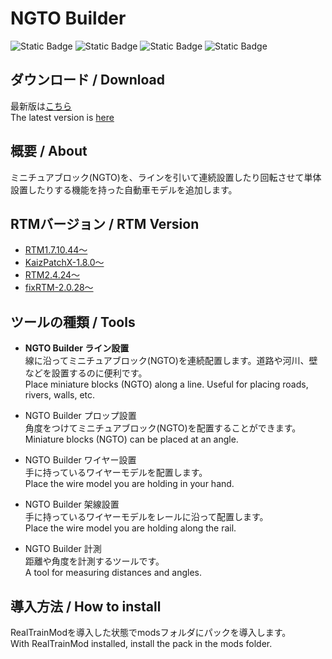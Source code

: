 # NGTO Builder
![Static Badge](https://img.shields.io/badge/RTM-1.7.10.44%EF%BD%9E-00cd00?link=https%3A%2F%2Fwww.curseforge.com%2Fminecraft%2Fmc-mods%2Frealtrainmod%2Ffiles)
![Static Badge](https://img.shields.io/badge/RTM-2.4.24%EF%BD%9E-46bcff?link=https%3A%2F%2Fwww.curseforge.com%2Fminecraft%2Fmc-mods%2Frealtrainmod)
![Static Badge](https://img.shields.io/badge/KaizPatch-1.8.0%EF%BD%9E-57b57b?link=https%3A%2F%2Fgithub.com%2FKai-Z-JP%2FKaizPatchX)
![Static Badge](https://img.shields.io/badge/fixRTM-2.0.28%EF%BD%9E-1082c3?link=https%3A%2F%2Fgithub.com%2Ffixrtm%2FfixRTM)

## ダウンロード / Download
最新版は[こちら](https://github.com/hi03s/NGTO-Builder/releases/latest)<br>
The latest version is [here](https://github.com/hi03s/NGTO-Builder/releases/latest)


## 概要 / About
ミニチュアブロック(NGTO)を、ラインを引いて連続設置したり回転させて単体設置したりする機能を持った自動車モデルを追加します。

## RTMバージョン / RTM Version
* [RTM1.7.10.44～](https://www.curseforge.com/minecraft/mc-mods/realtrainmod/files)
* [KaizPatchX-1.8.0～](https://github.com/Kai-Z-JP/KaizPatchX)
* [RTM2.4.24～](https://github.com/fixrtm/fixRTM)
* [fixRTM-2.0.28～](https://www.curseforge.com/minecraft/mc-mods/realtrainmod/files)

## ツールの種類 / Tools
* **NGTO Builder ライン設置**<br>
線に沿ってミニチュアブロック(NGTO)を連続配置します。道路や河川、壁などを設置するのに便利です。<br>
Place miniature blocks (NGTO) along a line. Useful for placing roads, rivers, walls, etc.

* NGTO Builder プロップ設置<br>
角度をつけてミニチュアブロック(NGTO)を配置することができます。<br>
Miniature blocks (NGTO) can be placed at an angle.

* NGTO Builder ワイヤー設置<br>
手に持っているワイヤーモデルを配置します。<br>
Place the wire model you are holding in your hand.

* NGTO Builder 架線設置<br>
手に持っているワイヤーモデルをレールに沿って配置します。<br>
Place the wire model you are holding along the rail.

* NGTO Builder 計測<br>
距離や角度を計測するツールです。<br>
A tool for measuring distances and angles.

## 導入方法 / How to install
RealTrainModを導入した状態でmodsフォルダにパックを導入します。<br>
With RealTrainMod installed, install the pack in the mods folder.
